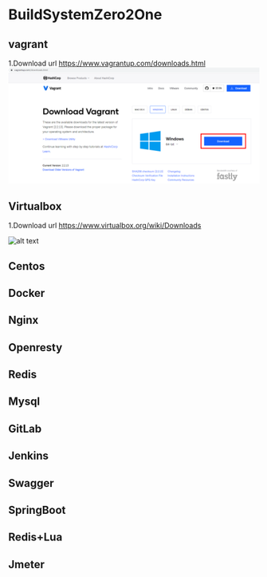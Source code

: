 # BuildSystemZero2One
## vagrant
1.Download url
https://www.vagrantup.com/downloads.html
![alt text](https://github.com/iosoft2020/BuildSystemZero2One/blob/main/images/vagrant1.PNG?raw=true)

## Virtualbox
1.Download url
https://www.virtualbox.org/wiki/Downloads

![alt text](https://github.com/iosoft2020/BuildSystemZero2One/blob/main/images/virtualbox.PNG?raw=true)

## Centos
## Docker
## Nginx
## Openresty
## Redis
## Mysql
## GitLab
## Jenkins
## Swagger
## SpringBoot
## Redis+Lua
## Jmeter
